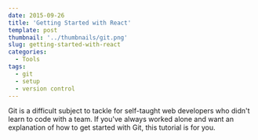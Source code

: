 ```yaml
---
date: 2015-09-26
title: 'Getting Started with React'
template: post
thumbnail: '../thumbnails/git.png'
slug: getting-started-with-react
categories:
  - Tools
tags:
  - git
  - setup
  - version control
---
```


Git is a difficult subject to tackle for self-taught web developers who didn't learn to code with a team. If you've always worked alone and want an explanation of how to get started with Git, this tutorial is for you.